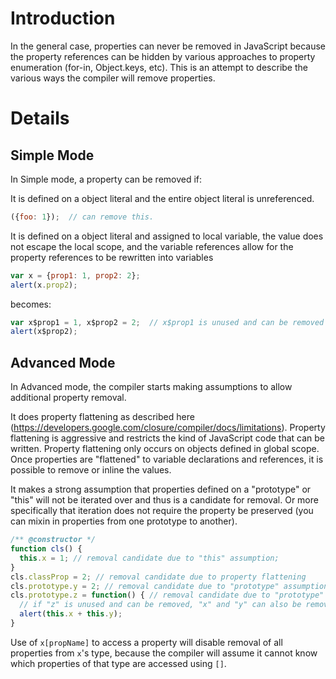 # Introduction

In the general case, properties can never be removed in JavaScript because the property references can be hidden by various approaches to property enumeration (for-in, Object.keys, etc).  This is an attempt to describe the various ways the compiler will remove properties.

# Details

## Simple Mode

In Simple mode, a property can be removed if:

It is defined on a object literal and the entire object literal is unreferenced.
```js
({foo: 1});  // can remove this.
```
It is defined on a object literal and assigned to local variable, the value does not escape the local scope, and the variable references allow for the property references to be rewritten into variables
```js
var x = {prop1: 1, prop2: 2};
alert(x.prop2); 
```
becomes:
```js
var x$prop1 = 1, x$prop2 = 2;  // x$prop1 is unused and can be removed
alert(x$prop2);
```

## Advanced Mode

In Advanced mode, the compiler starts making assumptions to allow additional property removal.

It does property flattening as described here (https://developers.google.com/closure/compiler/docs/limitations).  Property flattening is aggressive and restricts the kind of JavaScript code that can be written.  Property flattening only occurs on objects defined in global scope.  Once properties are "flattened" to variable declarations and references, it is possible to remove or inline the values. 

It makes a strong assumption that properties defined on a "prototype" or "this" will not be iterated over and thus is a candidate for removal.  Or more specifically that iteration does not require the property be preserved (you can mixin in properties from one prototype to another).
```js
/** @constructor */
function cls() {
  this.x = 1; // removal candidate due to "this" assumption;
}
cls.classProp = 2; // removal candidate due to property flattening
cls.prototype.y = 2; // removal candidate due to "prototype" assumption.
cls.prototype.z = function() { // removal candidate due to "prototype" assumption.
  // if "z" is unused and can be removed, "x" and "y" can also be removed.
  alert(this.x + this.y);
}
```

Use of `x[propName]` to access a property will disable removal of all properties from `x`'s type,
because the compiler will assume it cannot know which properties of that type are accessed using `[]`.